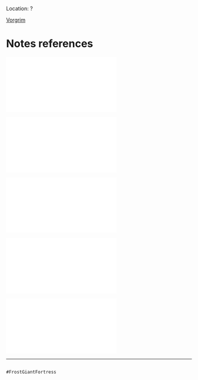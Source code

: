 Location: ? 


[Vorgrim](../people/Vorgrim.md)


# Notes references

![Giants_smell](Insights/Giants_smell.md)

![Riddle_me_this](Insights/Riddle_me_this.md)

![Discover_Vorgrim_body](Insights/Discover_Vorgrim_body.md)

![Cloud_Dragon](Insights/Cloud_Dragon.md)

![Deep_fortress_temple](Insights/Deep_fortress_temple.md)


***

```query

#FrostGiantFortress 

```